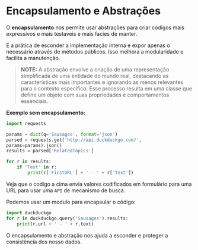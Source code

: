 # Encapsulamento e Abstrações

O **encapsulamento** nos permite usar abstrações para criar códigos mais expressivos e mais testaveis e mais facies de manter. 

É a prática de esconder a implementação interna e expor apenas o necessário através de métodos públicos. Isso melhora a modularidade e facilita a manutenção.

> **NOTE:** A abstração envolve a criação de uma representação simplificada de uma entidade do mundo real, destacando as características mais importantes e ignorando as menos relevantes para o contexto específico. Esse processo resulta em uma classe que define um objeto com suas propriedades e comportamentos essenciais.

**Exemplo sem encapsulamento:**

```python
import requests

params = dict(q='Sausages', format='json')
parsed = requests.get('http://api.duckduckgo.com/',
params=params).json()
results = parsed['RelatedTopics']

for r in results:
	if 'Text' in r:
		print(r['FirstURL'] + ' - ' + r['Text'])
```

Veja que o codigo a cima envia valores codificados em formulário para uma URL para usar uma `API` de mecanismo de busca.

Podemos usar um modulo para encapsular o código:

```python
import duckduckgo
for r in duckduckgo.query('Sausages').results:
	print(r.url + ' - ' + r.text)
```

O encapsulamento e abstração nos ajuda a esconder e proteger a consistência dos nosso dados.